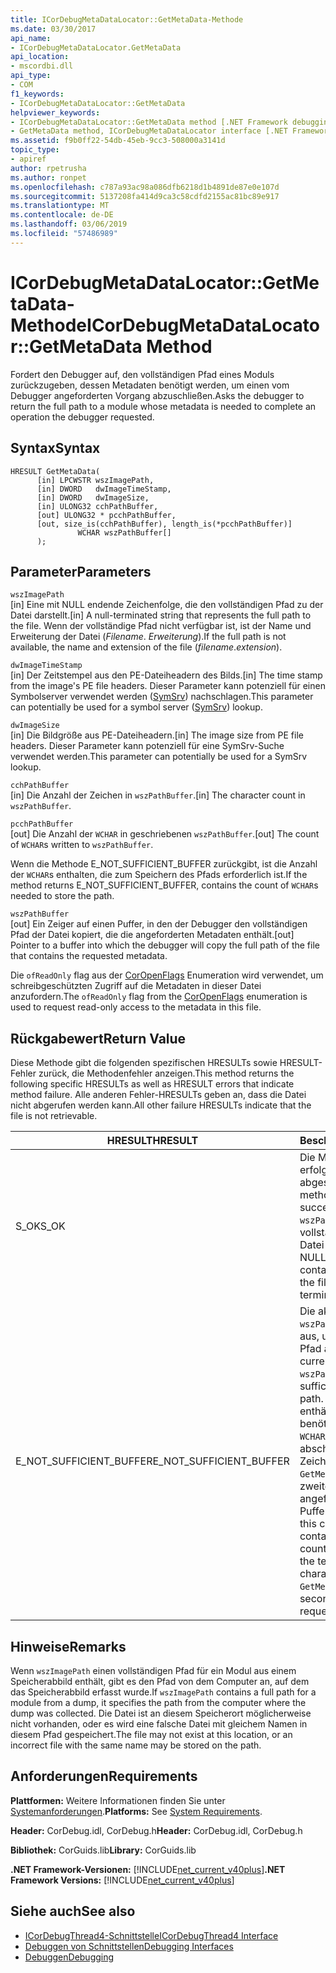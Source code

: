 ```yaml
---
title: ICorDebugMetaDataLocator::GetMetaData-Methode
ms.date: 03/30/2017
api_name:
- ICorDebugMetaDataLocator.GetMetaData
api_location:
- mscordbi.dll
api_type:
- COM
f1_keywords:
- ICorDebugMetaDataLocator::GetMetaData
helpviewer_keywords:
- ICorDebugMetaDataLocator::GetMetaData method [.NET Framework debugging]
- GetMetaData method, ICorDebugMetaDataLocator interface [.NET Framework debugging]
ms.assetid: f9b0ff22-54db-45eb-9cc3-508000a3141d
topic_type:
- apiref
author: rpetrusha
ms.author: ronpet
ms.openlocfilehash: c787a93ac98a086dfb6218d1b4891de87e0e107d
ms.sourcegitcommit: 5137208fa414d9ca3c58cdfd2155ac81bc89e917
ms.translationtype: MT
ms.contentlocale: de-DE
ms.lasthandoff: 03/06/2019
ms.locfileid: "57486989"
---
```

# <a name="icordebugmetadatalocatorgetmetadata-method"></a><span data-ttu-id="824f3-102">ICorDebugMetaDataLocator::GetMetaData-Methode</span><span class="sxs-lookup"><span data-stu-id="824f3-102">ICorDebugMetaDataLocator::GetMetaData Method</span></span>
<span data-ttu-id="824f3-103">Fordert den Debugger auf, den vollständigen Pfad eines Moduls zurückzugeben, dessen Metadaten benötigt werden, um einen vom Debugger angeforderten Vorgang abzuschließen.</span><span class="sxs-lookup"><span data-stu-id="824f3-103">Asks the debugger to return the full path to a module whose metadata is needed to complete an operation the debugger requested.</span></span>  
  
## <a name="syntax"></a><span data-ttu-id="824f3-104">Syntax</span><span class="sxs-lookup"><span data-stu-id="824f3-104">Syntax</span></span>  
  
```  
HRESULT GetMetaData(  
      [in] LPCWSTR wszImagePath,  
      [in] DWORD   dwImageTimeStamp,  
      [in] DWORD   dwImageSize,  
      [in] ULONG32 cchPathBuffer,  
      [out] ULONG32 * pcchPathBuffer,  
      [out, size_is(cchPathBuffer), length_is(*pcchPathBuffer)]  
               WCHAR wszPathBuffer[]  
      );  
```  
  
## <a name="parameters"></a><span data-ttu-id="824f3-105">Parameter</span><span class="sxs-lookup"><span data-stu-id="824f3-105">Parameters</span></span>  
 `wszImagePath`  
 <span data-ttu-id="824f3-106">[in] Eine mit NULL endende Zeichenfolge, die den vollständigen Pfad zu der Datei darstellt.</span><span class="sxs-lookup"><span data-stu-id="824f3-106">[in] A null-terminated string that represents the full path to the file.</span></span> <span data-ttu-id="824f3-107">Wenn der vollständige Pfad nicht verfügbar ist, ist der Name und Erweiterung der Datei (*Filename*. *Erweiterung*).</span><span class="sxs-lookup"><span data-stu-id="824f3-107">If the full path is not available, the name and extension of the file (*filename*.*extension*).</span></span>  
  
 `dwImageTimeStamp`  
 <span data-ttu-id="824f3-108">[in] Der Zeitstempel aus den PE-Dateiheadern des Bilds.</span><span class="sxs-lookup"><span data-stu-id="824f3-108">[in] The time stamp from the image's PE file headers.</span></span> <span data-ttu-id="824f3-109">Dieser Parameter kann potenziell für einen Symbolserver verwendet werden ([SymSrv](/windows/desktop/debug/using-symsrv)) nachschlagen.</span><span class="sxs-lookup"><span data-stu-id="824f3-109">This parameter can potentially be used for a symbol server ([SymSrv](/windows/desktop/debug/using-symsrv)) lookup.</span></span>  
  
 `dwImageSize`  
 <span data-ttu-id="824f3-110">[in] Die Bildgröße aus PE-Dateiheadern.</span><span class="sxs-lookup"><span data-stu-id="824f3-110">[in] The image size from PE file headers.</span></span> <span data-ttu-id="824f3-111">Dieser Parameter kann potenziell für eine SymSrv-Suche verwendet werden.</span><span class="sxs-lookup"><span data-stu-id="824f3-111">This parameter can potentially be used for a SymSrv lookup.</span></span>  
  
 `cchPathBuffer`  
 <span data-ttu-id="824f3-112">[in] Die Anzahl der Zeichen in `wszPathBuffer`.</span><span class="sxs-lookup"><span data-stu-id="824f3-112">[in] The character count in `wszPathBuffer`.</span></span>  
  
 `pcchPathBuffer`  
 <span data-ttu-id="824f3-113">[out] Die Anzahl der `WCHAR` in geschriebenen `wszPathBuffer`.</span><span class="sxs-lookup"><span data-stu-id="824f3-113">[out] The count of `WCHAR`s written to `wszPathBuffer`.</span></span>  
  
 <span data-ttu-id="824f3-114">Wenn die Methode E_NOT_SUFFICIENT_BUFFER zurückgibt, ist die Anzahl der `WCHAR`s enthalten, die zum Speichern des Pfads erforderlich ist.</span><span class="sxs-lookup"><span data-stu-id="824f3-114">If the method returns E_NOT_SUFFICIENT_BUFFER, contains the count of `WCHAR`s needed to store the path.</span></span>  
  
 `wszPathBuffer`  
 <span data-ttu-id="824f3-115">[out] Ein Zeiger auf einen Puffer, in den der Debugger den vollständigen Pfad der Datei kopiert, die die angeforderten Metadaten enthält.</span><span class="sxs-lookup"><span data-stu-id="824f3-115">[out] Pointer to a buffer into which the debugger will copy the full path of the file that contains the requested metadata.</span></span>  
  
 <span data-ttu-id="824f3-116">Die `ofReadOnly` flag aus der [CorOpenFlags](../../../../docs/framework/unmanaged-api/metadata/coropenflags-enumeration.md) Enumeration wird verwendet, um schreibgeschützten Zugriff auf die Metadaten in dieser Datei anzufordern.</span><span class="sxs-lookup"><span data-stu-id="824f3-116">The `ofReadOnly` flag from the [CorOpenFlags](../../../../docs/framework/unmanaged-api/metadata/coropenflags-enumeration.md) enumeration is used to request read-only access to the metadata in this file.</span></span>  
  
## <a name="return-value"></a><span data-ttu-id="824f3-117">Rückgabewert</span><span class="sxs-lookup"><span data-stu-id="824f3-117">Return Value</span></span>  
 <span data-ttu-id="824f3-118">Diese Methode gibt die folgenden spezifischen HRESULTs sowie HRESULT-Fehler zurück, die Methodenfehler anzeigen.</span><span class="sxs-lookup"><span data-stu-id="824f3-118">This method returns the following specific HRESULTs as well as HRESULT errors that indicate method failure.</span></span> <span data-ttu-id="824f3-119">Alle anderen Fehler-HRESULTs geben an, dass die Datei nicht abgerufen werden kann.</span><span class="sxs-lookup"><span data-stu-id="824f3-119">All other failure HRESULTs indicate that the file is not retrievable.</span></span>  
  
|<span data-ttu-id="824f3-120">HRESULT</span><span class="sxs-lookup"><span data-stu-id="824f3-120">HRESULT</span></span>|<span data-ttu-id="824f3-121">Beschreibung</span><span class="sxs-lookup"><span data-stu-id="824f3-121">Description</span></span>|  
|-------------|-----------------|  
|<span data-ttu-id="824f3-122">S_OK</span><span class="sxs-lookup"><span data-stu-id="824f3-122">S_OK</span></span>|<span data-ttu-id="824f3-123">Die Methode wurde erfolgreich abgeschlossen.</span><span class="sxs-lookup"><span data-stu-id="824f3-123">The method completed successfully.</span></span> <span data-ttu-id="824f3-124">`wszPathBuffer` enthält den vollständigen Pfad zu der Datei und endet auf NULL.</span><span class="sxs-lookup"><span data-stu-id="824f3-124">`wszPathBuffer` contains the full path to the file and is null-terminated.</span></span>|  
|<span data-ttu-id="824f3-125">E_NOT_SUFFICIENT_BUFFER</span><span class="sxs-lookup"><span data-stu-id="824f3-125">E_NOT_SUFFICIENT_BUFFER</span></span>|<span data-ttu-id="824f3-126">Die aktuelle Größe von `wszPathBuffer` reicht nicht aus, um den vollständigen Pfad aufzunehmen.</span><span class="sxs-lookup"><span data-stu-id="824f3-126">The current size of `wszPathBuffer` is not sufficient to hold the full path.</span></span> <span data-ttu-id="824f3-127">In diesem Fall enthält `pcchPathBuffer` die benötigte Anzahl von `WCHAR`s, einschließlich des abschließenden NULL-Zeichens, und `GetMetaData` wird ein zweites Mal mit der angeforderten Puffergröße aufgerufen.</span><span class="sxs-lookup"><span data-stu-id="824f3-127">In this case, `pcchPathBuffer` contains the needed count of `WCHAR`s, including the terminating null character, and `GetMetaData` is called a second time with the requested buffer size.</span></span>|  
  
## <a name="remarks"></a><span data-ttu-id="824f3-128">Hinweise</span><span class="sxs-lookup"><span data-stu-id="824f3-128">Remarks</span></span>  
 <span data-ttu-id="824f3-129">Wenn `wszImagePath` einen vollständigen Pfad für ein Modul aus einem Speicherabbild enthält, gibt es den Pfad von dem Computer an, auf dem das Speicherabbild erfasst wurde.</span><span class="sxs-lookup"><span data-stu-id="824f3-129">If `wszImagePath` contains a full path for a module from a dump, it specifies the path from the computer where the dump was collected.</span></span> <span data-ttu-id="824f3-130">Die Datei ist an diesem Speicherort möglicherweise nicht vorhanden, oder es wird eine falsche Datei mit gleichem Namen in diesem Pfad gespeichert.</span><span class="sxs-lookup"><span data-stu-id="824f3-130">The file may not exist at this location, or an incorrect file with the same name may be stored on the path.</span></span>  
  
## <a name="requirements"></a><span data-ttu-id="824f3-131">Anforderungen</span><span class="sxs-lookup"><span data-stu-id="824f3-131">Requirements</span></span>  
 <span data-ttu-id="824f3-132">**Plattformen:** Weitere Informationen finden Sie unter [Systemanforderungen](../../../../docs/framework/get-started/system-requirements.md).</span><span class="sxs-lookup"><span data-stu-id="824f3-132">**Platforms:** See [System Requirements](../../../../docs/framework/get-started/system-requirements.md).</span></span>  
  
 <span data-ttu-id="824f3-133">**Header:** CorDebug.idl, CorDebug.h</span><span class="sxs-lookup"><span data-stu-id="824f3-133">**Header:** CorDebug.idl, CorDebug.h</span></span>  
  
 <span data-ttu-id="824f3-134">**Bibliothek:** CorGuids.lib</span><span class="sxs-lookup"><span data-stu-id="824f3-134">**Library:** CorGuids.lib</span></span>  
  
 <span data-ttu-id="824f3-135">**.NET Framework-Versionen:** [!INCLUDE[net_current_v40plus](../../../../includes/net-current-v40plus-md.md)]</span><span class="sxs-lookup"><span data-stu-id="824f3-135">**.NET Framework Versions:** [!INCLUDE[net_current_v40plus](../../../../includes/net-current-v40plus-md.md)]</span></span>  
  
## <a name="see-also"></a><span data-ttu-id="824f3-136">Siehe auch</span><span class="sxs-lookup"><span data-stu-id="824f3-136">See also</span></span>
- [<span data-ttu-id="824f3-137">ICorDebugThread4-Schnittstelle</span><span class="sxs-lookup"><span data-stu-id="824f3-137">ICorDebugThread4 Interface</span></span>](../../../../docs/framework/unmanaged-api/debugging/icordebugthread4-interface.md)
- [<span data-ttu-id="824f3-138">Debuggen von Schnittstellen</span><span class="sxs-lookup"><span data-stu-id="824f3-138">Debugging Interfaces</span></span>](../../../../docs/framework/unmanaged-api/debugging/debugging-interfaces.md)
- [<span data-ttu-id="824f3-139">Debuggen</span><span class="sxs-lookup"><span data-stu-id="824f3-139">Debugging</span></span>](../../../../docs/framework/unmanaged-api/debugging/index.md)
